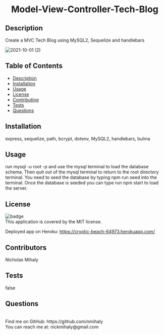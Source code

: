 <h1 align="center"> Model-View-Controller-Tech-Blog</h1>


## Description
Create a MVC Tech Blog using MySQL2, Sequelize and handlebars

![2021-10-01 (2)](https://user-images.githubusercontent.com/80426878/135694079-a1df94ef-e22f-4a43-a426-9e0468cc94f6.png)


## Table of Contents
* [Description](#description)
* [Installation](#installation)
* [Usage](#usage)
* [License](#license)
* [Contributing](#contributing)
* [Tests](#tests)
* [Questions](#questions)

## Installation
express, sequelize, path, bcrypt, dotenv, MySQL2, handlebars, bulma

## Usage
run mysql -u root -p and use the mysql terminal to load the database schema. Then quit out of the mysql terminal to return to the root directory terminal. You need to seed the database by typing npm run seed into the terminal. Once the database is seeded you can type run npm start to load the server.

## License
![badge](https://img.shields.io/badge/license-MIT-red)
<br />
This application is covered by the MIT license.

Deployed app on Heroku: https://cryptic-beach-64973.herokuapp.com/

## Contributors
Nicholas Mihaly

## Tests
false

## Questions
<br />
Find me on GitHub: https://github.com/nmihaly
<br />
You can reach me at: nickmihaly@gmail.com
<br />                                 

